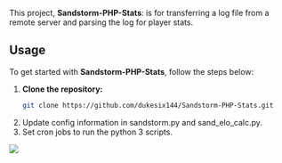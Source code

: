 This project, **Sandstorm-PHP-Stats**: is for transferring a log file from a remote server and parsing the log for player stats.

## Usage

To get started with **Sandstorm-PHP-Stats**, follow the steps below:

1. **Clone the repository:**
   ```bash
   git clone https://github.com/dukesix144/Sandstorm-PHP-Stats.git

2. Update config information in sandstorm.py and sand_elo_calc.py.
3. Set cron jobs to run the python 3 scripts.

<img src="https://github.com/dukesix144/Sandstorm-PHP-Stats/blob/main/sandstorm.png">
